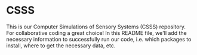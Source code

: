 # CSSS
This is our Computer Simulations of Sensory Systems (CSSS) repository. For collaborative coding a great choice!
In this README file, we'll add the necessary information to successfully run our code, i.e. which packages to install, where to get the necessary data, etc.
